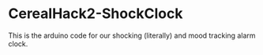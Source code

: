 CerealHack2-ShockClock
======================

This is the arduino code for our shocking (literally) and mood tracking alarm clock.